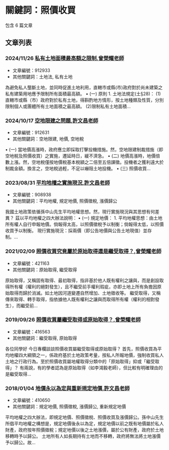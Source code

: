 # 關鍵詞：照價收買

包含 6 篇文章

## 文章列表

### 2024/11/26 [私有土地面積最高額之限制,曾榮耀老師](../../articles/912933_%E7%A7%81%E6%9C%89%E5%9C%9F%E5%9C%B0%E9%9D%A2%E7%A9%8D%E6%9C%80%E9%AB%98%E9%A1%8D%E4%B9%8B%E9%99%90%E5%88%B6%2C%E6%9B%BE%E6%A6%AE%E8%80%80%E8%80%81%E5%B8%AB.md)
- 文章編號：912933
- 其他關鍵詞：土地法, 私有土地

為避免私人壟斷土地，並同時促進土地利用，直轄市或縣(市)政府對於尚未建築之私有建築用地應予限制所有面積最高額。 • (一) 原則 1. 土地法規定(土§28)： (1)直轄市或縣（市）政府對於私有土地，得斟酌地方情形，按土地種類及性質，分別限制個人或團體所有土地面積之最高額。 (2)限制私有土地面積...

### 2024/10/17 [空地限建之問題,許文昌老師](../../articles/912631_%E7%A9%BA%E5%9C%B0%E9%99%90%E5%BB%BA%E4%B9%8B%E5%95%8F%E9%A1%8C%2C%E8%A8%B1%E6%96%87%E6%98%8C%E8%80%81%E5%B8%AB.md)
- 文章編號：912631
- 其他關鍵詞：空地限建, 地價, 空地稅

• (一) 當地價高漲時，政府應立即採取打擊投機措施。然，空地限建制裁措施（即空地稅及照價收買）之實施，遷延時日，緩不濟急。 • (二) 地價高漲時，地價倍數上漲。然，空地稅僅按地價稅基本稅額之二倍至五倍課徵。投機者之獲利遠大於制裁金額。換言之，空地稅過輕，不足以嚇阻土地投機。 • (三) 照價收買...

### 2023/08/31 [平均地權之實施現況,許文昌老師](../../articles/908938_%E5%B9%B3%E5%9D%87%E5%9C%B0%E6%AC%8A%E4%B9%8B%E5%AF%A6%E6%96%BD%E7%8F%BE%E6%B3%81%2C%E8%A8%B1%E6%96%87%E6%98%8C%E8%80%81%E5%B8%AB.md)
- 文章編號：908938
- 其他關鍵詞：平均地權, 規定地價, 照價徵稅, 漲價歸公

我國土地政策依循孫中山先生平均地權思想。然，現行實施現況與其思想有何差異？ 茲以平均地權之四大辦法說明： • (一) 規定地價： 1. 平均地權思想：由土地所有權人自行申報地價。倘報得太高，以照價徵稅予以制衡；倘報得太低，以照價收買予以制衡。 現行實施現況：採兩價（即公告地價與公告土地現值）並存制。...

### 2021/02/09 [照價收買究竟屬於原始取得還是繼受取得？,曾榮耀老師](../../articles/421163_%E7%85%A7%E5%83%B9%E6%94%B6%E8%B2%B7%E7%A9%B6%E7%AB%9F%E5%B1%AC%E6%96%BC%E5%8E%9F%E5%A7%8B%E5%8F%96%E5%BE%97%E9%82%84%E6%98%AF%E7%B9%BC%E5%8F%97%E5%8F%96%E5%BE%97%EF%BC%9F%2C%E6%9B%BE%E6%A6%AE%E8%80%80%E8%80%81%E5%B8%AB.md)
- 文章編號：421163
- 其他關鍵詞：原始取得, 繼受取得

原始取得，又稱固有取得、最初取得，指非基於他人既有權利之讓與，而是創設取得所有權（權利的絕對發生），且不繼受前手權利瑕疵，亦即土地上所有負擔因原始取得而歸於消滅。如土地因河道變遷自然增加、土地徵收等。 繼受取得，又稱傳來取得、轉手取得，指依據他人既有權利之讓與而取得所有權（權利的相對發生），而繼受前...

### 2019/09/26 [照價收買屬繼受取得或原始取得？,曾榮耀老師](../../articles/416563_%E7%85%A7%E5%83%B9%E6%94%B6%E8%B2%B7%E5%B1%AC%E7%B9%BC%E5%8F%97%E5%8F%96%E5%BE%97%E6%88%96%E5%8E%9F%E5%A7%8B%E5%8F%96%E5%BE%97%EF%BC%9F%2C%E6%9B%BE%E6%A6%AE%E8%80%80%E8%80%81%E5%B8%AB.md)
- 文章編號：416563
- 其他關鍵詞：繼受取得, 原始取得

各位同學好 今日專欄談談照價收買屬繼受取得或原始取得？ 首先，照價收買為平均地權四大綱領之一，係政府基於土地政策考量，按私人所報地價，強制收買私人土地之行政行為。至於照價收買屬地權取得分類中的「原始取得」抑或「繼受取得」？ 有兩說，有的學者認為是原始取得（如李鴻毅老師），但比較有明確理由的是繼受取得...

### 2018/01/04 [地價永以為定與重新規定地價,許文昌老師](../../articles/410650_%E5%9C%B0%E5%83%B9%E6%B0%B8%E4%BB%A5%E7%82%BA%E5%AE%9A%E8%88%87%E9%87%8D%E6%96%B0%E8%A6%8F%E5%AE%9A%E5%9C%B0%E5%83%B9%2C%E8%A8%B1%E6%96%87%E6%98%8C%E8%80%81%E5%B8%AB.md)
- 文章編號：410650
- 其他關鍵詞：規定地價, 照價徵稅, 漲價歸公, 重新規定地價

平均地權之四大辦法，即規定地價、照價徵稅、照價收買及漲價歸公。孫中山先生所倡平均地權之構想是，規定地價後永以為定，規定地價以前之既有地價屬於私人財產，政府按年照價徵稅；規定地價以後之土地漲價，屬於公有財產，政府於土地移轉時予以歸公。 土地所有人如長期持有土地而不移轉，政府將無法將土地漲價予以歸公。故...
